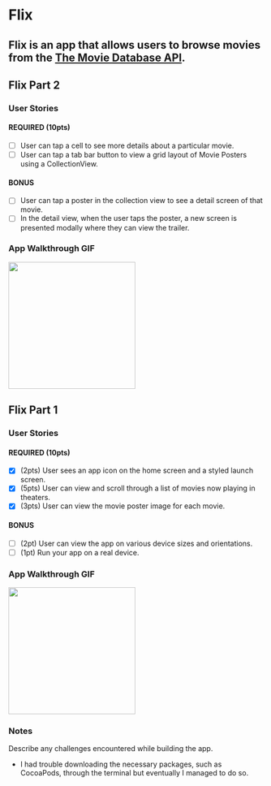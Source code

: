 # Flix

Flix is an app that allows users to browse movies from the [The Movie Database API](http://docs.themoviedb.apiary.io/#).
---
## Flix Part 2

### User Stories

#### REQUIRED (10pts)
- [ ]  User can tap a cell to see more details about a particular movie.
- [ ]  User can tap a tab bar button to view a grid layout of Movie Posters using a CollectionView.

#### BONUS
- [ ]  User can tap a poster in the collection view to see a detail screen of that movie.
- [ ]  In the detail view, when the user taps the poster, a new screen is presented modally where they can view the trailer.

### App Walkthrough GIF

<img src="https://recordit.co/K9MbkBQM5l.gif" width=250><br>


## Flix Part 1

### User Stories

#### REQUIRED (10pts)
- [X] (2pts) User sees an app icon on the home screen and a styled launch screen.
- [X] (5pts) User can view and scroll through a list of movies now playing in theaters.
- [X] (3pts) User can view the movie poster image for each movie.

#### BONUS
- [ ] (2pt) User can view the app on various device sizes and orientations.
- [ ] (1pt) Run your app on a real device.

### App Walkthrough GIF

<img src="https://recordit.co/dP5pChB6dn.gif" width=250><br>

### Notes
Describe any challenges encountered while building the app.
- I had trouble downloading the necessary packages, such as CocoaPods, through 
  the terminal but eventually I managed to do so.
